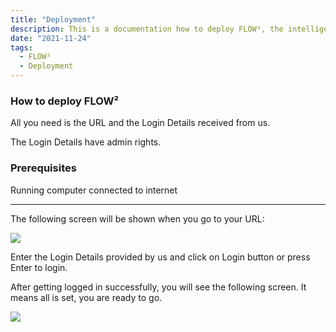 ```yaml
---
title: "Deployment"
description: This is a documentation how to deploy FLOW², the intelligent solution for digitizing documents. All you need is internet connection and your login credentials.
date: "2021-11-24"
tags:
  - FLOW²
  - Deployment
---
```


### How to deploy FLOW²

All you need is the URL and the Login Details received from us.

The Login Details have admin rights.

### **Prerequisites**

Running computer connected to internet

* * *

The following screen will be shown when you go to your URL:

![](/_images/doc2/FLOW²_LogIn-1024x640.png)

Enter the Login Details provided by us and click on Login button or press Enter to login.

After getting logged in successfully, you will see the following screen. It means all is set, you are ready to go.

![](/_images/doc2/FLOW²_Home-1024x586.png)
